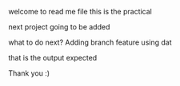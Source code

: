 welcome to read me file
this is the practical

next project going to be added

what to do next? Adding branch feature using dat

that is the output expected

Thank you :)


